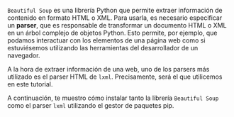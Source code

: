 
`Beautiful Soup` es una librería Python que permite extraer información de contenido en formato HTML o XML. Para usarla, es necesario especificar un **parser**, que es responsable de transformar un documento HTML o XML en un árbol complejo de objetos Python. Esto permite, por ejemplo, que podamos interactuar con los elementos de una página web como si estuviésemos utilizando las herramientas del desarrollador de un navegador.

A la hora de extraer información de una web, uno de los parsers más utilizado es el parser HTML de `lxml`. Precisamente, será el que utilicemos en este tutorial.

A continuación, te muestro cómo instalar tanto la librería `Beautiful Soup` como el parser `lxml` utilizando el gestor de paquetes pip.